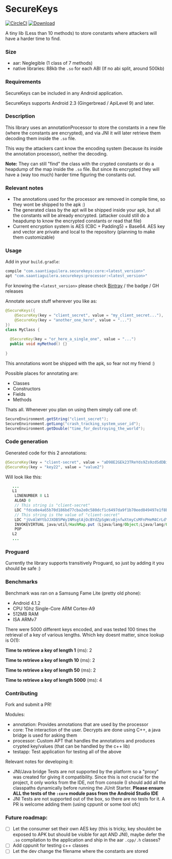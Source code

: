 # SecureKeys

[![CircleCI](https://circleci.com/gh/saantiaguilera/android-api-SecureKeys/tree/develop.svg?style=svg)](https://circleci.com/gh/saantiaguilera/android-api-SecureKeys/tree/develop) [![Download](https://api.bintray.com/packages/saantiaguilera/maven/com.saantiaguilera.securekeys.core/images/download.svg) ](https://bintray.com/saantiaguilera/maven/com.saantiaguilera.securekeys.core/_latestVersion)

A tiny lib (Less than 10 methods) to store constants where attackers will have a harder time to find.


### Size

- aar: Neglegible (1 class of 7 methods)
- native libraries: 88kb the `.so` for each ABI (If no abi split, around 500kb)

### Requirements

SecureKeys can be included in any Android application.

SecureKeys supports Android 2.3 (Gingerbread / ApiLevel 9) and later.

### Description

This library uses an annotationProcessor to store the constants in a new file (where the constants are encrypted), and via JNI it will later retrieve them decoding them inside the `.so` file.

This way the attackers cant know the encoding system (because its inside the annotation processor), neither the decoding. 

**Note:** They can still "find" the class with the crypted constants or do a heapdump of the map inside the `.so` file. But since its encrypted they will have a (way too much) harder time figuring the constants out.

### Relevant notes

- The annotations used for the processor are removed in compile time, so they wont be shipped to the apk :)
- The generated class by the apt will be shipped inside your apk, but all the constants will be already encrypted. (attacker could still do a heapdump to know the encrypted constants or read that file)
- Current encryption system is AES (CBC + Padding5) + Base64. AES key and vector are private and local to the repository (planning to make them customizable)

### Usage

Add in your `build.gradle`:

```groovy
compile "com.saantiaguilera.securekeys:core:<latest_version>"
apt "com.saantiaguilera.securekeys:processor:<latest_version>"
```

For knowing the `<latest_version>` please check [Bintray](https://bintray.com/saantiaguilera/maven/com.saantiaguilera.securekeys.core) / the badge / GH releases

Annotate secure stuff wherever you like as:

```Java
@SecureKeys({
    @SecureKey(key = "client_secret", value = "my_client_secret..."),
    @SecureKey(key = "another_one_here", value = "...")
})
class MyClass {
  
  @SecureKey(key = "or_here_a_single_one", value = "...")
  public void myMethod() {}
  
}
```
This annotations wont be shipped with the apk, so fear not my friend :)

Possible places for annotating are:
- Classes
- Constructors
- Fields
- Methods

Thats all. Whenever you plan on using them simply call one of:
```Java
SecureEnvironment.getString("client_secret");
SecureEnvironment.getLong("crash_tracking_system_user_id");
SecureEnvironment.getDouble("time_for_destroying_the_world");
```

### Code generation

Generated code for this 2 annotations:
```Java
@SecureKey(key = "client-secret", value = "aD98E2GEk23TReYds9Zs9zdSdDBi23EAsdq29fXkpsDwp0W+h")
@SecureKey(key = "key22", value = "value2")
```
Will look like this:
```Java
   ...
   L1
    LINENUMBER 8 L1
    ALOAD 0
    // This string is "client-secret"
    LDC "fdce8e4a65b70d186bd77cba2e0c580dcf1c6497da9f1b70eed849497e1f8ba2"
    // This string is the value of "client-secret"
    LDC "jUvAlWYtbJJXOB5PWy1NMsgtAjOcBYdZpSgWcvBjnfwXtmyCsMFnPHeM4CrLdYPO2xmk2IAnOGhlsVn55eV6wA=="
    INVOKEVIRTUAL java/util/HashMap.put (Ljava/lang/Object;Ljava/lang/Object;)Ljava/lang/Object;
    POP
   L2
   ...
```

### Proguard

Currently the library supports transitively Proguard, so just by adding it you should be safe :)

### Benchmarks

Benchmark was ran on a Samsung Fame Lite (pretty old phone):
 * Android 4.1.2
 * CPU 1Ghz Single-Core ARM Cortex-A9
 * 512MB RAM
 * ISA ARMv7
 
There were 5000 different keys encoded, and was tested 100 times the retrieval of a key of various lengths. Which key doesnt matter, since lookup is O(1):

**Time to retrieve a key of length 1** (ms): 2

**Time to retrieve a key of length 10** (ms): 2

**Time to retrieve a key of length 50** (ms): 2

**Time to retrieve a key of length 5000** (ms): 4

### Contributing

Fork and submit a PR!

Modules:
- annotation: Provides annotations that are used by the processor
- core: The interaction of the user. Decrypts are done using C++, a java bridge is used for asking them
- processor: Custom APT that handles the annotations and produces crypted key/values (that can be handled by the c++ lib)
- testapp: Test application for testing all of the above

Relevant notes for developing it:
- JNI/Java bridge Tests are not supported by the platform so a "proxy" was created for giving it compatibility. Since this is not crucial for the project, it only works from the IDE, not from console (I should add all the classpaths dynamically before running the JUnit Starter. **Please ensure ALL the tests of the `:core` module pass from the Android Studio IDE**
- JNI Tests are not supported out of the box, so there are no tests for it. A PR is welcome adding them (using cppunit or some tool ofc)

### Future roadmap:
- [ ] Let the consumer set their own AES key (this is tricky, key shouldnt be exposed to APK but should be visible for apt AND JNI), maybe defer the `.so` compilation to the application and ship in the aar `.cpp/.h` classes?
- [ ] Add cppunit for testing c++ classes
- [ ] Let the dev change the filename where the constants are stored
